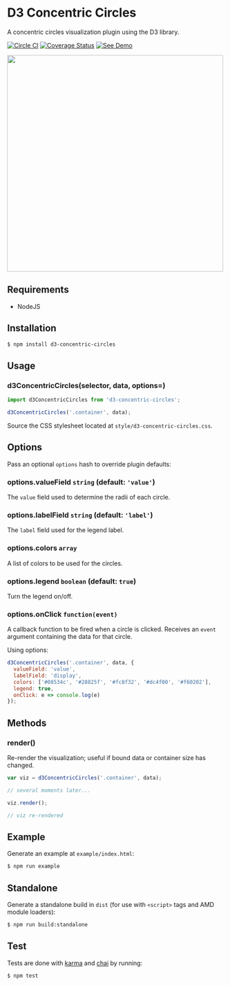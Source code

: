 # D3 Concentric Circles

A concentric circles visualization plugin using the D3 library.

[![Circle CI](https://circleci.com/gh/zakangelle/d3-concentric-circles/tree/master.svg?style=shield)](https://circleci.com/gh/zakangelle/d3-concentric-circles/tree/master) [![Coverage Status](https://img.shields.io/coveralls/zakangelle/d3-concentric-circles.svg)](https://coveralls.io/github/zakangelle/d3-concentric-circles?branch=master) [![See Demo](https://img.shields.io/badge/see-demo-dc4f00.svg)](https://dl.dropboxusercontent.com/u/21334841/demos/d3-concentric-circles/index.html)

<a href="https://dl.dropboxusercontent.com/u/21334841/demos/d3-concentric-circles/index.html">
  <img src='https://www.dropbox.com/s/8mbouimb3pnez9t/d3-concentric-circles.png?raw=1' width='500px' />
</a>

## Requirements

+ NodeJS

## Installation

```sh
$ npm install d3-concentric-circles
```

## Usage

### d3ConcentricCircles(selector, data, options=)

```js
import d3ConcentricCircles from 'd3-concentric-circles';

d3ConcentricCircles('.container', data);
```

Source the CSS stylesheet located at `style/d3-concentric-circles.css`.

## Options

Pass an optional `options` hash to override plugin defaults:

### options.valueField `string` (default: `'value'`)
The `value` field used to determine the radii of each circle.

### options.labelField `string` (default: `'label'`)
The `label` field used for the legend label.

### options.colors `array`
A list of colors to be used for the circles.

### options.legend `boolean` (default: `true`)
Turn the legend on/off.

### options.onClick `function(event)`
A callback function to be fired when a circle is clicked. Receives an `event` argument containing the data for that circle.

Using options:
```js
d3ConcentricCircles('.container', data, {
  valueField: 'value',
  labelField: 'display',
  colors: ['#08534c', '#28825f', '#fc8f32', '#dc4f00', '#f60202'],
  legend: true,
  onClick: e => console.log(e)
});
```

## Methods

### render()
Re-render the visualization; useful if bound data or container size has changed.

```js
var viz = d3ConcentricCircles('.container', data);

// several moments later...

viz.render();

// viz re-rendered
```

## Example

Generate an example at `example/index.html`:

```sh
$ npm run example
```

## Standalone

Generate a standalone build in `dist` (for use with `<script>` tags and AMD module loaders):

```sh
$ npm run build:standalone
```

## Test

Tests are done with [karma](https://karma-runner.github.io) and [chai](http://chaijs.com/) by running:

```
$ npm test
```
